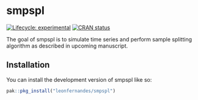 
<!-- README.md is generated from README.Rmd. Please edit that file -->

# smpspl

<!-- badges: start -->

[![Lifecycle:
experimental](https://img.shields.io/badge/lifecycle-experimental-orange.svg)](https://lifecycle.r-lib.org/articles/stages.html#experimental)
[![CRAN
status](https://www.r-pkg.org/badges/version/smpspl)](https://CRAN.R-project.org/package=smpspl)
<!-- badges: end -->

The goal of smpspl is to simulate time series and perform sample
splitting algorithm as described in upcoming manuscript.

## Installation

You can install the development version of smpspl like so:

``` r
pak::pkg_install("leonfernandes/smpspl")
```
